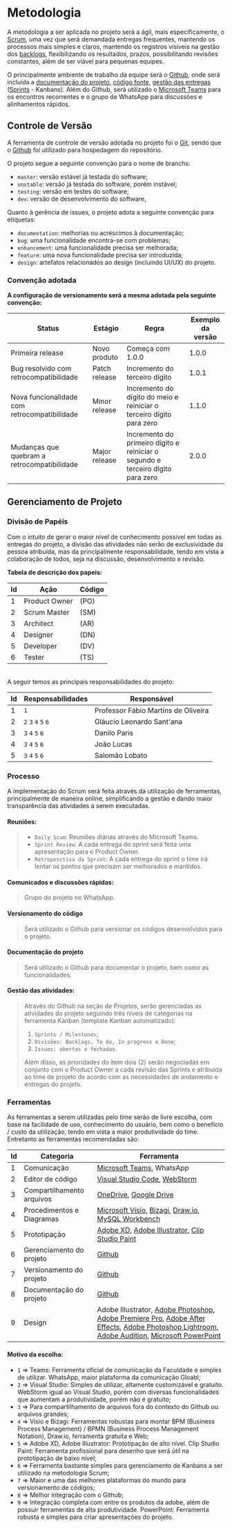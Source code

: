 
# Metodologia

A metodologia a ser aplicada no projeto será a ágil, mais especificamente, o [Scrum](https://bit.ly/3eRhE6A), 
uma vez que será demandada entregas frequentes, mantendo os processos mais simples e claros, mantendo os 
registros visíveis na gestão dos [backlogs](https://bit.ly/3wmlwmn), flexibilizando os resultados, prazos, 
possibilitando revisões constantes, além de ser viável para pequenas equipes.

O principalmente ambiente de trabalho da equipe será o [Github](https://bit.ly/3tN3YOl), onde será 
incluída a [documentação do projeto](https://bit.ly/33N1a9m), [código fonte](https://bit.ly/3fiaibC), 
[gestão das entregas](https://bit.ly/3wmlwmn) ([Sprints](https://bit.ly/33NIVRo) - Kanbans). Além do 
Github, será utilizado o [Microsoft Teams](https://bit.ly/2RUGYzV) para os encontros recorrentes e o 
grupo de WhatsApp para discussões e alinhamentos rápidos.

## Controle de Versão

A ferramenta de controle de versão adotada no projeto foi o [Git](https://git-scm.com/), sendo que o 
[Github](https://bit.ly/3tN3YOl) foi utilizado para hospedagem do repositório.

O projeto segue a seguinte convenção para o nome de branchs:

- `master`: versão estável já testada do software;
- `unstable`: versão já testada do software, porém instável;
- `testing`: versão em testes do software;
- `dev`: versão de desenvolvimento do software,

Quanto à gerência de issues, o projeto adota a seguinte convenção para
etiquetas:

- `documentation`: melhorias ou acréscimos à documentação;
- `bug`: uma funcionalidade encontra-se com problemas;
- `enhancement`: uma funcionalidade precisa ser melhorada;
- `feature`: uma nova funcionalidade precisa ser introduzida;
- `design`: artefatos relacionados ao design (incluindo UI/UX) do projeto.

### Convenção adotada
**A configuração de versionamento será a mesma adotada pela seguinte convenção:**

|Status                                      |Estágio      |Regra                                                                          |Exemplo da versão|
|--------------------------------------------|-------------|-------------------------------------------------------------------------------|-----------------|
|Primeira release                            |Novo produto |Começa com 1.0.0                                                               |      1.0.0      |
|Bug resolvido com retrocompatibilidade      |Patch release|Incremento do terceiro dígito                                                  |      1.0.1      |
|Nova funcionalidade com retrocompatibilidade|Minor release|Incremento do dígito do meio e reiniciar o terceiro dígito para zero           |      1.1.0      |
|Mudanças que quebram a retrocompatibilidade |Major release|Incremento do primeiro dígito e reiniciar o segundo e terceiro dígito para zero|      2.0.0      |

## Gerenciamento de Projeto

### Divisão de Papéis

Com o intuito de gerar o maior nível de conhecimento possível em todas as entregas do projeto, a divisão 
das atividades não serão de exclusividade da pessoa atribuída, mas da principalmente responsabilidade, 
tendo em vista a colaboração de todos, seja na discussão, desenvolvimento e revisão.

**Tabela de descrição dos papeis:**

| Id | Ação                 | Código |
|----|----------------------|--------|
| 1  | Product Owner        | (PO)   |
| 2  | Scrum Master         | (SM)   |
| 3  | Architect            | (AR)   |
| 4  | Designer             | (DN)   |
| 5  | Developer            | (DV)   |
| 6  | Tester               | (TS)   |

<br>
A seguir temos as principais responsabilidades do projeto:

| Id | Responsabilidades    | Responsável                        |
|----|----------------------|------------------------------------|
| 1  | `1`                  | Professor Fábio Martins de Oliveira|
| 2  | `2` `3` `4` `5` `6`  | Gláucio Leonardo Sant'ana          |
| 3  | `3` `4` `5` `6`      | Danilo Paris                       |
| 4  | `3` `4` `5` `6`      | João Lucas                         |
| 5  | `3` `4` `5` `6`      | Salomão Lobato                     |

### Processo

A implementação do Scrum será feita através da utilização de ferramentas, principalmente de maneira 
online, simplificando a gestão e dando maior transparência das atividades a serem executadas.

#### Reuniões:
> - `Daily Scum`: Reuniões diárias através do Microsoft Teams.
> - `Sprint Review`: A cada entrega do sprint será feita uma apresentação para o Product Owner.
> - `Retropesctiva da Sprint`: A cada entrega do sprint o time irá lentar os pontos que precisam ser 
> melhorados e mantidos.

#### Comunicados e discussões rápidas:
> Grupo do projeto no WhatsApp.

#### Versionamento do código
> Será utilizado o Github para versionar os códigos desenvolvidos para o projeto.

#### Documentação do projeto
> Será utilizado o Github para documentar o projeto, bem como as funcionalidades.

#### Gestão das atividades:
> Através do Github na seção de Projetos, serão gerenciadas as atividades do projeto seguindo três 
> níveis de categorias na ferramenta Kanban (template Kanban automatizado):
> 1. `Sprints / Milestones`;
> 2. `Divisões: Backlogs, To do, In progress e Done`; 
> 3. `Issues: abertas e fechadas`. 
>
> Além disso, as prioridades do item dois (2) serão negociadas em conjunto com o Product Owner a cada 
> revisão das Sprints e atribuída ao time de projeto de acordo com as necessidades de andamento e 
> entregas do projeto.

### Ferramentas

As ferramentas a serem utilizadas pelo time serão de livre escolha, com base na facilidade de uso,
conhecimento do usuário, bem como o benefício / custo da utilização, tendo em vista a maior produtividade
do time. Entretanto as ferramentas recomendadas são:

| Id | Categoria                 | Ferramenta                                                                                                                      |
|----|---------------------------|---------------------------------------------------------------------------------------------------------------------------------|
| 1  | Comunicação               | [Microsoft Teams](https://bit.ly/2RUGYzV), WhatsApp                                                                             |
| 2  | Editor de código          | [Visual Studio Code](https://bit.ly/3fk8TB5), [WebStorm](https://bit.ly/3uLtQeR)                                                |
| 3  | Compartilhamento arquivos | [OneDrive](https://bit.ly/3hqETWT), [Google Drive](https://bit.ly/33T2Qhv)                                                      |
| 4  | Procedimentos e Diagramas | [Microsoft Visio](https://bit.ly/33Jwjum), [Bizagi](https://bit.ly/2RWMx0y), [Draw.io](https://bit.ly/3oiM9FT), [MySQL Workbench](https://bit.ly/3oicbZV)                  |
| 5  | Prototipação              | [Adobe XD](https://adobe.ly/3btXCgA), [Adobe Illustrator](https://adobe.ly/3bwet2f), [Clip Studio Paint](https://bit.ly/3uSnzOC)|   
| 6  | Gerenciamento do projeto  | [Github](https://bit.ly/3tN3YOl)                                                                                                |
| 7  | Versionamento do projeto  | [Github](https://bit.ly/3tN3YOl)                                                                                                |
| 8  | Documentação do projeto   | [Github](https://bit.ly/3tN3YOl)                                                                                                |
| 9  | Design                    | Adobe Illustrator, [Adobe Photoshop](https://adobe.ly/3uWgbBK), [Adobe Premiere Pro](https://adobe.ly/3tNhJfX), [Adobe After Effects](https://adobe.ly/3uUIRuM), [Adobe Photoshop Lightroom](https://adobe.ly/3yaYX5E), [Adobe Audition](https://adobe.ly/3tQwRJA), [Microsoft PowerPoint](https://bit.ly/3bMo7hB)|

#### Motivo da escolha:
- `1` => Teams: Ferramenta oficial de comunicação da Faculdade e simples de utilizar. WhatsApp, maior 
  plataforma da comunicação Gloabl;
- `2` => Visual Studio: Simples de utilizar, altamente customizável e gratuito. WebStorm igual ao Visual 
  Studio, porém com diversas funcionalidades que aumentam a produtividade, porém não é gratuito;
- `3` => Para compartilhamento de arquivos fora do contexto do Github ou arquivos grandes;
- `4` => Visio e Bizagi: Ferramentas robustas para montar BPM (Business Process Management) / BPMN 
  (Business Process Management Notation), Draw.io, ferramenta gratuita e Web;
- `5` => Adobe XD, Adobe Illustrator: Prototipação de alto nível. Clip Studio Paint: Ferramenta 
  profissional para desenho que será útil na prototipação de baixo nível;
- `6` => Ferramenta bastante simples para gerenciamento de Kanbans a ser utilizado na metodologia Scrum;
- `7` => Maior e uma das melhores plataformas do mundo para versionamento de códigos;
- `8` => Melhor integração com o Github;
- `9` => Integração completa com entre os produtos da adobe, além de possuir ferramentas de alta 
  produtividade. PowerPoint: Ferramenta robusta e simples para criar apresentações do projeto.
